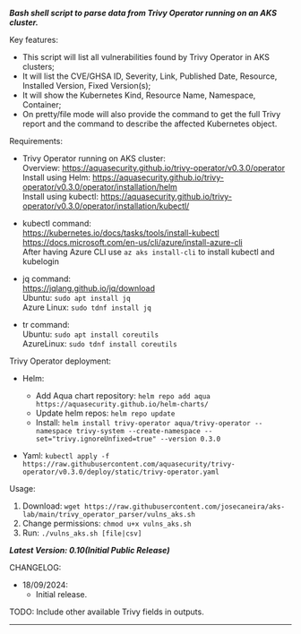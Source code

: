 

***Bash shell script to parse data from Trivy Operator running on an AKS cluster.***


Key features:
* This script will list all vulnerabilities found by Trivy Operator in AKS clusters;  
* It will list the CVE/GHSA ID, Severity, Link, Published Date, Resource, Installed Version, Fixed Version(s);  
* It will show the Kubernetes Kind, Resource Name, Namespace, Container;  
* On pretty/file mode will also provide the command to get the full Trivy report and the command to describe the affected Kubernetes object.  
  

Requirements:
* Trivy Operator running on AKS cluster:  
    Overview: https://aquasecurity.github.io/trivy-operator/v0.3.0/operator  
    Install using Helm: https://aquasecurity.github.io/trivy-operator/v0.3.0/operator/installation/helm  
    Install using kubectl: https://aquasecurity.github.io/trivy-operator/v0.3.0/operator/installation/kubectl/  

* kubectl command:  
    https://kubernetes.io/docs/tasks/tools/install-kubectl  
    https://docs.microsoft.com/en-us/cli/azure/install-azure-cli  
    After having Azure CLI use `az aks install-cli` to install kubectl and kubelogin  

* jq command:  
    https://jqlang.github.io/jq/download  
    Ubuntu: `sudo apt install jq`  
    Azure Linux: `sudo tdnf install jq`  

* tr command:  
    Ubuntu: `sudo apt install coreutils`  
    AzureLinux: `sudo tdnf install coreutils`  
  
Trivy Operator deployment:  
* Helm:  
  - Add Aqua chart repository: `helm repo add aqua https://aquasecurity.github.io/helm-charts/` 
  - Update helm repos: `helm repo update` 
  - Install: `helm install trivy-operator aqua/trivy-operator --namespace trivy-system --create-namespace --set="trivy.ignoreUnfixed=true" --version 0.3.0`  
  
* Yaml: `kubectl apply -f https://raw.githubusercontent.com/aquasecurity/trivy-operator/v0.3.0/deploy/static/trivy-operator.yaml` 
  
  
Usage:  
1. Download: `wget https://raw.githubusercontent.com/josecaneira/aks-lab/main/trivy_operator_parser/vulns_aks.sh`  
2. Change permissions: `chmod u+x vulns_aks.sh`  
3. Run: `./vulns_aks.sh [file|csv]`  


***Latest Version: 0.10(Initial Public Release)***

CHANGELOG:  
* 18/09/2024:
  - Initial release.

		
TODO: Include other available Trivy fields in outputs.

__________________________________________________________________________________________________________________________________________________________________________________________________________
